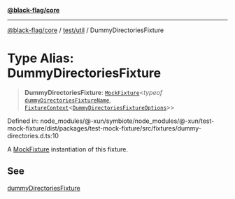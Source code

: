 [**@black-flag/core**](../../../README.md)

***

[@black-flag/core](../../../README.md) / [test/util](../README.md) / DummyDirectoriesFixture

# Type Alias: DummyDirectoriesFixture

> **DummyDirectoriesFixture**: [`MockFixture`](MockFixture.md)\<*typeof* [`dummyDirectoriesFixtureName`](../variables/dummyDirectoriesFixtureName.md), [`FixtureContext`](FixtureContext.md)\<[`DummyDirectoriesFixtureOptions`](DummyDirectoriesFixtureOptions.md)\>\>

Defined in: node\_modules/@-xun/symbiote/node\_modules/@-xun/test-mock-fixture/dist/packages/test-mock-fixture/src/fixtures/dummy-directories.d.ts:10

A [MockFixture](MockFixture.md) instantiation of this fixture.

## See

[dummyDirectoriesFixture](../functions/dummyDirectoriesFixture.md)
